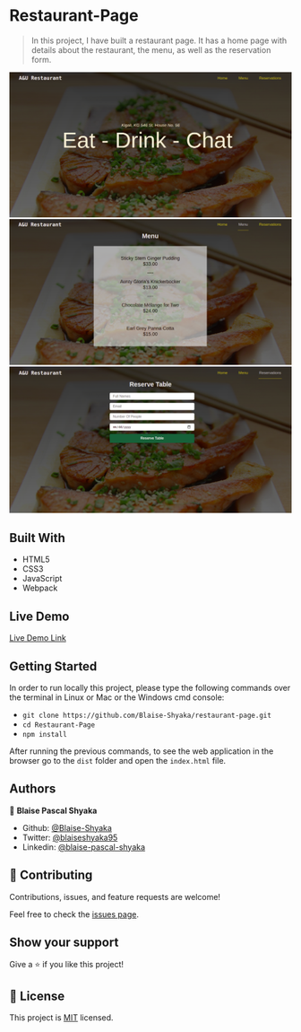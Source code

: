 # Restaurant-Page

> In this project, I have built a restaurant page. It has a home page with details about the restaurant, the menu, as well as the reservation form.

![screenshot1](./src/assets/Screenshot1.png)
![screenshot2](./src/assets/Screenshot2.png)
![screenshot3](./src/assets/Screenshot3.png)

## Built With

- HTML5
- CSS3
- JavaScript
- Webpack

## Live Demo

[Live Demo Link](https://raw.githack.com/Blaise-Shyaka/Restaurant-Page/restaurant-page-features/dist/index.html)

## Getting Started

In order to run locally this project, please type the following commands over the terminal in Linux or Mac or the Windows cmd console:

- `git clone https://github.com/Blaise-Shyaka/restaurant-page.git`
- `cd Restaurant-Page`
- `npm install`

After running the previous commands, to see the web application in the browser go to the `dist` folder and open the `index.html` file.

## Authors

👤 **Blaise Pascal Shyaka**

- Github: [@Blaise-Shyaka](https://github.com/Blaise-Shyaka)
- Twitter: [@blaiseshyaka95](https://twitter.com/blaise_shyaka95)
- Linkedin: [@blaise-pascal-shyaka](https://www.linkedin.com/in/blaise-pascal-shyaka)

## 🤝 Contributing

Contributions, issues, and feature requests are welcome!

Feel free to check the [issues page](https://github.com/Blaise-Shyaka/restaurant-page/issues).

## Show your support

Give a ⭐️ if you like this project!

## 📝 License

This project is [MIT](./LICENSE) licensed.